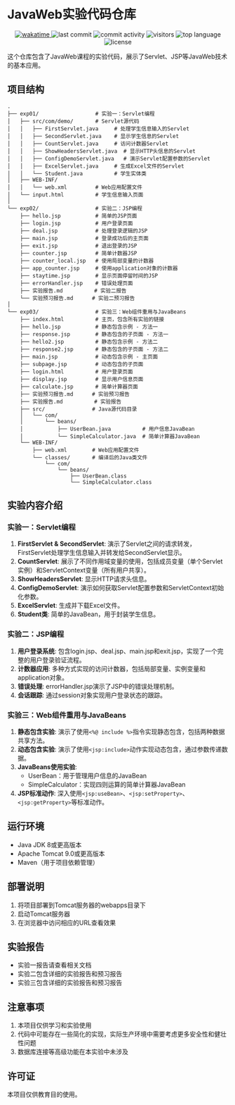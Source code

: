 # JavaWeb实验代码仓库
<!-- 需要将以下所有的 JavaWeb 修改为 当前仓库 名称-->
<p align="center">
  <a href="https://wakatime.com/badge/user/72f7b5ae-3c4b-48e8-a41a-2f941eeb7e9d/project/925265e8-cc16-47e8-9a61-643cb7019800">
    <img src="https://wakatime.com/badge/user/72f7b5ae-3c4b-48e8-a41a-2f941eeb7e9d/project/925265e8-cc16-47e8-9a61-643cb7019800.svg" alt="wakatime">
  </a>
  <img src="https://img.shields.io/github/last-commit/marlin-phone/JavaWeb?logo=github&color=success" alt="last commit"/>
  <img src="https://img.shields.io/github/commit-activity/w/marlin-phone/JavaWeb" alt="commit activity"/>
  <img src="https://visitor-badge.laobi.icu/badge?page_id=marlin-phone.JavaWeb" alt="visitors"/> 
  <img src="https://img.shields.io/github/languages/top/marlin-phone/JavaWeb?logo=c%2B%2B&logoColor=white" alt="top language"/>
  <img src="https://img.shields.io/github/license/marlin-phone/JavaWeb" alt="license"/>
</p>
这个仓库包含了JavaWeb课程的实验代码，展示了Servlet、JSP等JavaWeb技术的基本应用。

## 项目结构

```
.
├── exp01/                  # 实验一：Servlet编程
│   ├── src/com/demo/       # Servlet源代码
│   │   ├── FirstServlet.java     # 处理学生信息输入的Servlet
│   │   ├── SecondServlet.java    # 显示学生信息的Servlet
│   │   ├── CountServlet.java     # 访问计数器Servlet
│   │   ├── ShowHeadersServlet.java  # 显示HTTP头信息的Servlet
│   │   ├── ConfigDemoServlet.java   # 演示Servlet配置参数的Servlet
│   │   ├── ExcelServlet.java     # 生成Excel文件的Servlet
│   │   └── Student.java          # 学生实体类
│   ├── WEB-INF/
│   │   └── web.xml         # Web应用配置文件
│   └── input.html          # 学生信息输入页面
│
└── exp02/                  # 实验二：JSP编程
    ├── hello.jsp           # 简单的JSP页面
    ├── login.jsp           # 用户登录页面
    ├── deal.jsp            # 处理登录逻辑的JSP
    ├── main.jsp            # 登录成功后的主页面
    ├── exit.jsp            # 退出登录的JSP
    ├── counter.jsp         # 简单计数器JSP
    ├── counter_local.jsp   # 使用局部变量的计数器
    ├── app_counter.jsp     # 使用application对象的计数器
    ├── staytime.jsp        # 显示页面停留时间的JSP
    ├── errorHandler.jsp    # 错误处理页面
    ├── 实验报告.md          # 实验二报告
    └── 实验预习报告.md      # 实验二预习报告
│
└── exp03/                  # 实验三：Web组件重用与JavaBeans
    ├── index.html          # 主页，包含所有实验的链接
    ├── hello.jsp           # 静态包含示例 - 方法一
    ├── response.jsp        # 静态包含的子页面 - 方法一
    ├── hello2.jsp          # 静态包含示例 - 方法二
    ├── response2.jsp       # 静态包含的子页面 - 方法二
    ├── main.jsp            # 动态包含示例 - 主页面
    ├── subpage.jsp         # 动态包含的子页面
    ├── login.html          # 用户登录页面
    ├── display.jsp         # 显示用户信息页面
    ├── calculate.jsp       # 简单计算器页面
    ├── 实验预习报告.md      # 实验预习报告
    ├── 实验报告.md          # 实验报告
    ├── src/               # Java源代码目录
    │   └── com/
    │       └── beans/
    │           ├── UserBean.java          # 用户信息JavaBean
    │           └── SimpleCalculator.java  # 简单计算器JavaBean
    └── WEB-INF/
        ├── web.xml        # Web应用配置文件
        └── classes/       # 编译后的Java类文件
            └── com/
                └── beans/
                    ├── UserBean.class
                    └── SimpleCalculator.class
```

## 实验内容介绍

### 实验一：Servlet编程

1. **FirstServlet & SecondServlet**: 演示了Servlet之间的请求转发，FirstServlet处理学生信息输入并转发给SecondServlet显示。
2. **CountServlet**: 展示了不同作用域变量的使用，包括成员变量（单个Servlet实例）和ServletContext变量（所有用户共享）。
3. **ShowHeadersServlet**: 显示HTTP请求头信息。
4. **ConfigDemoServlet**: 演示如何获取Servlet配置参数和ServletContext初始化参数。
5. **ExcelServlet**: 生成并下载Excel文件。
6. **Student类**: 简单的JavaBean，用于封装学生信息。

### 实验二：JSP编程

1. **用户登录系统**: 包含login.jsp、deal.jsp、main.jsp和exit.jsp，实现了一个完整的用户登录验证流程。
2. **计数器应用**: 多种方式实现的访问计数器，包括局部变量、实例变量和application对象。
3. **错误处理**: errorHandler.jsp演示了JSP中的错误处理机制。
4. **会话跟踪**: 通过session对象实现用户登录状态的跟踪。

### 实验三：Web组件重用与JavaBeans

1. **静态包含实验**: 演示了使用`<%@ include %>`指令实现静态包含，包括两种数据共享方法。
2. **动态包含实验**: 演示了使用`<jsp:include>`动作实现动态包含，通过参数传递数据。
3. **JavaBeans使用实验**:
   - UserBean：用于管理用户信息的JavaBean
   - SimpleCalculator：实现四则运算的简单计算器JavaBean
4. **JSP标准动作**: 深入使用`<jsp:useBean>`、`<jsp:setProperty>`、`<jsp:getProperty>`等标准动作。

## 运行环境

- Java JDK 8或更高版本
- Apache Tomcat 9.0或更高版本
- Maven（用于项目依赖管理）

## 部署说明

1. 将项目部署到Tomcat服务器的webapps目录下
2. 启动Tomcat服务器
3. 在浏览器中访问相应的URL查看效果

## 实验报告

- 实验一报告请查看相关文档
- 实验二包含详细的实验报告和预习报告
- 实验三包含详细的实验报告和预习报告

## 注意事项

1. 本项目仅供学习和实验使用
2. 代码中可能存在一些简化的实现，实际生产环境中需要考虑更多安全性和健壮性问题
3. 数据库连接等高级功能在本实验中未涉及

## 许可证

本项目仅供教育目的使用。